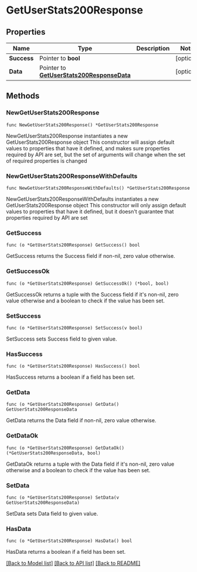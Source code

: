 # GetUserStats200Response

## Properties

Name | Type | Description | Notes
------------ | ------------- | ------------- | -------------
**Success** | Pointer to **bool** |  | [optional] 
**Data** | Pointer to [**GetUserStats200ResponseData**](GetUserStats200ResponseData.md) |  | [optional] 

## Methods

### NewGetUserStats200Response

`func NewGetUserStats200Response() *GetUserStats200Response`

NewGetUserStats200Response instantiates a new GetUserStats200Response object
This constructor will assign default values to properties that have it defined,
and makes sure properties required by API are set, but the set of arguments
will change when the set of required properties is changed

### NewGetUserStats200ResponseWithDefaults

`func NewGetUserStats200ResponseWithDefaults() *GetUserStats200Response`

NewGetUserStats200ResponseWithDefaults instantiates a new GetUserStats200Response object
This constructor will only assign default values to properties that have it defined,
but it doesn't guarantee that properties required by API are set

### GetSuccess

`func (o *GetUserStats200Response) GetSuccess() bool`

GetSuccess returns the Success field if non-nil, zero value otherwise.

### GetSuccessOk

`func (o *GetUserStats200Response) GetSuccessOk() (*bool, bool)`

GetSuccessOk returns a tuple with the Success field if it's non-nil, zero value otherwise
and a boolean to check if the value has been set.

### SetSuccess

`func (o *GetUserStats200Response) SetSuccess(v bool)`

SetSuccess sets Success field to given value.

### HasSuccess

`func (o *GetUserStats200Response) HasSuccess() bool`

HasSuccess returns a boolean if a field has been set.

### GetData

`func (o *GetUserStats200Response) GetData() GetUserStats200ResponseData`

GetData returns the Data field if non-nil, zero value otherwise.

### GetDataOk

`func (o *GetUserStats200Response) GetDataOk() (*GetUserStats200ResponseData, bool)`

GetDataOk returns a tuple with the Data field if it's non-nil, zero value otherwise
and a boolean to check if the value has been set.

### SetData

`func (o *GetUserStats200Response) SetData(v GetUserStats200ResponseData)`

SetData sets Data field to given value.

### HasData

`func (o *GetUserStats200Response) HasData() bool`

HasData returns a boolean if a field has been set.


[[Back to Model list]](../README.md#documentation-for-models) [[Back to API list]](../README.md#documentation-for-api-endpoints) [[Back to README]](../README.md)


